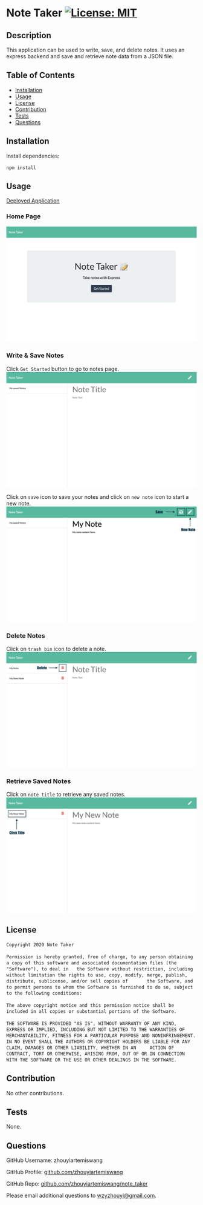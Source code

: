 # Note Taker [![License: MIT](https://img.shields.io/badge/License-MIT-yellow.svg)](https://opensource.org/licenses/MIT)


## Description 

This application can be used to write, save, and delete notes. It uses an express backend and save and retrieve note data from a JSON file.


## Table of Contents 

* [Installation](#installation)
* [Usage](#usage)
* [License](#license)
* [Contribution](#contribution)
* [Tests](#tests)
* [Questions](#questions)


## Installation

Install dependencies:
```
npm install 
```

## Usage

[Deployed Application](https://mysqlnotetaker.herokuapp.com/)

### Home Page 

![home_page_image](./public/assets/image/home_page.png)

### Write & Save Notes

Click `Get Started` button to go to notes page.
![blank_notes_page_image](./public/assets/image/blank_notes_page.png)

Click on `save` icon to save your notes and click on `new note` icon to start a new note.
![enter_notes_page_image](./public/assets/image/enter_notes.png)

### Delete Notes

Click on `trash bin` icon to delete a note.
![delete_notes_image](./public/assets/image/delete_notes.png)

### Retrieve Saved Notes

Click on `note title` to retrieve any saved notes.
![retrieve_notes_image](./public/assets/image/retrieve_notes.png)


## License

```
Copyright 2020 Note Taker

Permission is hereby granted, free of charge, to any person obtaining a copy of this software and associated documentation files (the "Software"), to deal in   the Software without restriction, including without limitation the rights to use, copy, modify, merge, publish, distribute, sublicense, and/or sell copies of       the Software, and to permit persons to whom the Software is furnished to do so, subject to the following conditions:
    
The above copyright notice and this permission notice shall be included in all copies or substantial portions of the Software.
    
THE SOFTWARE IS PROVIDED "AS IS", WITHOUT WARRANTY OF ANY KIND, EXPRESS OR IMPLIED, INCLUDING BUT NOT LIMITED TO THE WARRANTIES OF MERCHANTABILITY, FITNESS FOR A PARTICULAR PURPOSE AND NONINFRINGEMENT. IN NO EVENT SHALL THE AUTHORS OR COPYRIGHT HOLDERS BE LIABLE FOR ANY CLAIM, DAMAGES OR OTHER LIABILITY, WHETHER IN AN     ACTION OF CONTRACT, TORT OR OTHERWISE, ARISING FROM, OUT OF OR IN CONNECTION WITH THE SOFTWARE OR THE USE OR OTHER DEALINGS IN THE SOFTWARE.
```


## Contribution 

No other contributions.

## Tests

None. 

## Questions 

GitHub Username: zhouyiartemiswang

GitHub Profile: [github.com/zhouyiartemiswang](https://github.com/zhouyiartemiswang) 

GitHub Repo: [github.com/zhouyiartemiswang/note_taker](https://github.com/zhouyiartemiswang/note_taker)

Please email additional questions to wzyzhouyi@gmail.com. 
